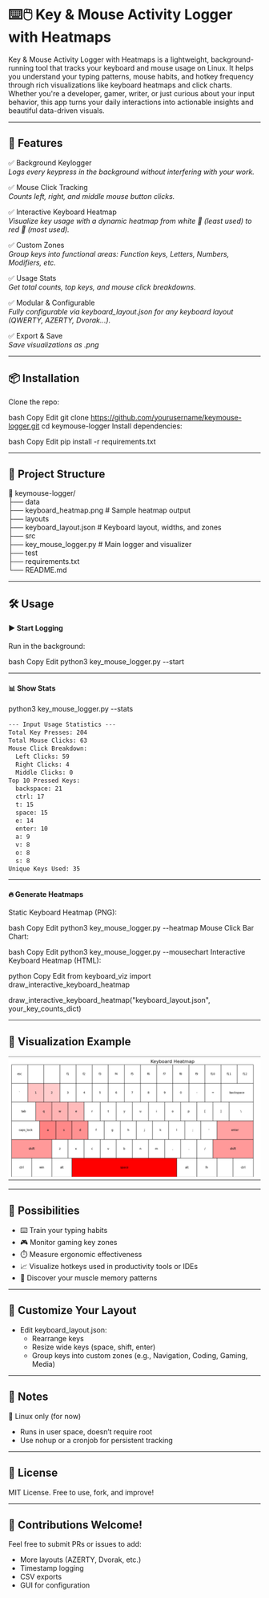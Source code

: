 # ⌨️🖱️ Key & Mouse Activity Logger with Heatmaps​

Key & Mouse Activity Logger with Heatmaps is a lightweight, background-running tool that tracks your keyboard and mouse usage on Linux. It helps you understand your typing patterns, mouse habits, and hotkey frequency through rich visualizations like keyboard heatmaps and click charts. Whether you're a developer, gamer, writer, or just curious about your input behavior, this app turns your daily interactions into actionable insights and beautiful data-driven visuals.

-------
## 🚀 Features
✅ Background Keylogger    
_Logs every keypress in the background without interfering with your work._

✅ Mouse Click Tracking    
_Counts left, right, and middle mouse button clicks._

✅ Interactive Keyboard Heatmap    
_Visualize key usage with a dynamic heatmap from white 🔲 (least used) to red 🔴 (most used)._

✅ Custom Zones    
_Group keys into functional areas: Function keys, Letters, Numbers, Modifiers, etc._

✅ Usage Stats    
_Get total counts, top keys, and mouse click breakdowns._

✅ Modular & Configurable    
_Fully configurable via keyboard_layout.json for any keyboard layout (QWERTY, AZERTY, Dvorak…)._

✅ Export & Save    
_Save visualizations as .png_

-------
## 📦 Installation
Clone the repo:

bash
Copy
Edit
git clone https://github.com/yourusername/keymouse-logger.git
cd keymouse-logger
Install dependencies:

bash
Copy
Edit
pip install -r requirements.txt

-------
## 📂 Project Structure

📁 keymouse-logger/   
├── data       
     ├── keyboard_heatmap.png      # Sample heatmap output                       
├── layouts                            
     ├── keyboard_layout.json      # Keyboard layout, widths, and zones                                  
├── src                     
     ├── key_mouse_logger.py       # Main logger and visualizer                 
├── test                                 
├── requirements.txt                                                
└── README.md                                         

-------
## 🛠️ Usage
#### ▶️ Start Logging
Run in the background:

bash
Copy
Edit
python3 key_mouse_logger.py --start

-------
#### 📊 Show Stats

python3 key_mouse_logger.py --stats

```
--- Input Usage Statistics ---
Total Key Presses: 204
Total Mouse Clicks: 63
Mouse Click Breakdown:
  Left Clicks: 59
  Right Clicks: 4
  Middle Clicks: 0
Top 10 Pressed Keys:
  backspace: 21
  ctrl: 17
  t: 15
  space: 15
  e: 14
  enter: 10
  a: 9
  v: 8
  o: 8
  s: 8
Unique Keys Used: 35
```

-------
#### 🔥 Generate Heatmaps
Static Keyboard Heatmap (PNG):

bash
Copy
Edit
python3 key_mouse_logger.py --heatmap
Mouse Click Bar Chart:

bash
Copy
Edit
python3 key_mouse_logger.py --mousechart
Interactive Keyboard Heatmap (HTML):

python
Copy
Edit
from keyboard_viz import draw_interactive_keyboard_heatmap

draw_interactive_keyboard_heatmap("keyboard_layout.json", your_key_counts_dict)

-------
## 🌈 Visualization Example

![Keyboard Heatmap](data/example_heatmap.png)

-------
## 🔮 Possibilities
* ⌨️ Train your typing habits
* 🎮 Monitor gaming key zones
* ⏱️ Measure ergonomic effectiveness
* 📈 Visualize hotkeys used in productivity tools or IDEs
* 🧠 Discover your muscle memory patterns

-------
## 🧩 Customize Your Layout
* Edit keyboard_layout.json:
  * Rearrange keys
  * Resize wide keys (space, shift, enter)
  * Group keys into custom zones (e.g., Navigation, Coding, Gaming, Media)

-------
## 📌 Notes
🐧 Linux only (for now)
* Runs in user space, doesn’t require root
* Use nohup or a cronjob for persistent tracking

-------
## 📜 License
MIT License. Free to use, fork, and improve!

-------
## 🙌 Contributions Welcome!
Feel free to submit PRs or issues to add:
* More layouts (AZERTY, Dvorak, etc.)
* Timestamp logging
* CSV exports
* GUI for configuration


